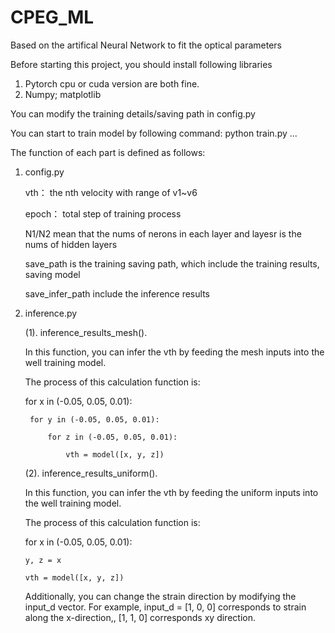 # CPEG_ML
Based on the artifical Neural Network to fit the optical parameters

Before starting this project, you should install following libraries

1. Pytorch cpu or cuda version are both fine.
2. Numpy; matplotlib

You can modify the training details/saving path in config.py 

You can start to train model by following command: python train.py ...

The function of each part is defined as follows: 

1. config.py

   vth： the nth velocity with range of v1~v6

   epoch： total step of training process  

   N1/N2 mean that the nums of nerons in each layer and layesr is the nums of hidden layers

   save_path is the training saving path, which include the training results, saving model 

   save_infer_path include the inference results

2. inference.py

   (1). inference_results_mesh().

   In this function, you can infer the vth by feeding the mesh inputs into the well training model. 

   The process of this calculation function is:

   for x in (-0.05, 0.05, 0.01):

        for y in (-0.05, 0.05, 0.01):

            for z in (-0.05, 0.05, 0.01):

                vth = model([x, y, z])
   
   (2). inference_results_uniform().

   In this function, you can infer the vth by feeding the uniform inputs into the well training model. 

   The process of this calculation function is:

   for x in (-0.05, 0.05, 0.01):

       y, z = x
   
       vth = model([x, y, z])

   Additionally, you can change the strain direction by modifying the input_d vector. For example, input_d = [1, 0, 0] corresponds to strain along the x-direction,, [1, 1, 0] corresponds xy direction.

   
